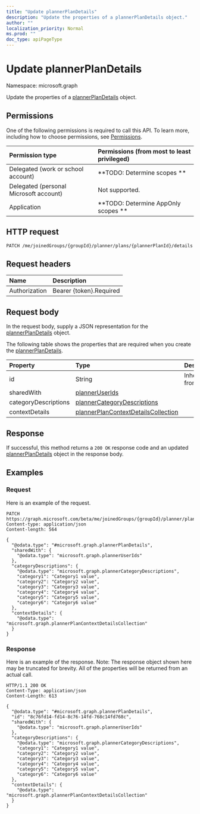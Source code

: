 ```yaml
---
title: "Update plannerPlanDetails"
description: "Update the properties of a plannerPlanDetails object."
author: ""
localization_priority: Normal
ms.prod: ""
doc_type: apiPageType
---
```


# Update plannerPlanDetails

Namespace: microsoft.graph

Update the properties of a [plannerPlanDetails](../resources/plannerplandetails.md) object.

## Permissions
One of the following permissions is required to call this API. To learn more, including how to choose permissions, see [Permissions](/concepts/permissions-reference.md).

|Permission type|Permissions (from most to least privileged)|
|:---|:---|
|Delegated (work or school account)|**TODO: Determine scopes **|
|Delegated (personal Microsoft account)|Not supported.|
|Application|**TODO: Determine AppOnly scopes **|

## HTTP request
<!-- {
  "blockType": "ignored"
}
-->
``` http
PATCH /me/joinedGroups/{groupId}/planner/plans/{plannerPlanId}/details
```

## Request headers
|Name|Description|
|:---|:---|
|Authorization|Bearer {token}.Required|

## Request body
In the request body, supply a JSON representation for the [plannerPlanDetails](../resources/plannerplandetails.md) object.

The following table shows the properties that are required when you create the [plannerPlanDetails](../resources/plannerplandetails.md).

|Property|Type|Description|
|:---|:---|:---|
|id|String| Inherited from [entity](../resources/entity.md)|
|sharedWith|[plannerUserIds](../resources/planneruserids.md)||
|categoryDescriptions|[plannerCategoryDescriptions](../resources/plannercategorydescriptions.md)||
|contextDetails|[plannerPlanContextDetailsCollection](../resources/plannerplancontextdetailscollection.md)||



## Response
If successful, this method returns a `200 OK` response code and an updated [plannerPlanDetails](../resources/plannerplandetails.md) object in the response body.

## Examples

### Request
Here is an example of the request.
<!-- {
  "blockType": "request",
  "name": "update_plannerplandetails"
}
-->
``` http
PATCH https://graph.microsoft.com/beta/me/joinedGroups/{groupId}/planner/plans/{plannerPlanId}/details
Content-type: application/json
Content-length: 564

{
  "@odata.type": "#microsoft.graph.plannerPlanDetails",
  "sharedWith": {
    "@odata.type": "microsoft.graph.plannerUserIds"
  },
  "categoryDescriptions": {
    "@odata.type": "microsoft.graph.plannerCategoryDescriptions",
    "category1": "Category1 value",
    "category2": "Category2 value",
    "category3": "Category3 value",
    "category4": "Category4 value",
    "category5": "Category5 value",
    "category6": "Category6 value"
  },
  "contextDetails": {
    "@odata.type": "microsoft.graph.plannerPlanContextDetailsCollection"
  }
}
```

### Response
Here is an example of the response. Note: The response object shown here may be truncated for brevity. All of the properties will be returned from an actual call.
<!-- {
  "blockType": "response",
  "truncated": true
}
-->
``` http
HTTP/1.1 200 OK
Content-Type: application/json
Content-Length: 613

{
  "@odata.type": "#microsoft.graph.plannerPlanDetails",
  "id": "8c76fd14-fd14-8c76-14fd-768c14fd768c",
  "sharedWith": {
    "@odata.type": "microsoft.graph.plannerUserIds"
  },
  "categoryDescriptions": {
    "@odata.type": "microsoft.graph.plannerCategoryDescriptions",
    "category1": "Category1 value",
    "category2": "Category2 value",
    "category3": "Category3 value",
    "category4": "Category4 value",
    "category5": "Category5 value",
    "category6": "Category6 value"
  },
  "contextDetails": {
    "@odata.type": "microsoft.graph.plannerPlanContextDetailsCollection"
  }
}
```

